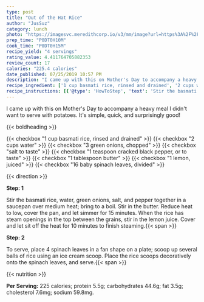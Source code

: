 ```yaml
---
type: post
title: "Out of the Hat Rice"
author: "JusSuz"
category: lunch
photo: "https://imagesvc.meredithcorp.io/v3/mm/image?url=https%3A%2F%2Fimages.media-allrecipes.com%2Fuserphotos%2F452795.jpg"
prep_time: "P0DT0H10M"
cook_time: "P0DT0H15M"
recipe_yield: "4 servings"
rating_value: 4.411764705882353
review_count: 17
calories: "225.4 calories"
date_published: 07/25/2019 10:57 PM
description: "I came up with this on Mother's Day to accompany a heavy meal I didn't want to serve with potatoes. It's simple, quick, and surprisingly good!"
recipe_ingredient: ['1 cup basmati rice, rinsed and drained', '2 cups water', '3 green onions, chopped', 'salt to taste', '1 teaspoon cracked black pepper, or to taste', '1 tablespoon butter', '1 lemon, juiced', '16 baby spinach leaves, divided']
recipe_instructions: [{'@type': 'HowToStep', 'text': 'Stir the basmati rice, water, green onions, salt, and pepper together in a saucepan over medium heat; bring to a boil. Stir in the butter. Reduce heat to low, cover the pan, and let simmer for 15 minutes. When the rice has steam openings in the top between the grains, stir in the lemon juice. Cover and let sit off the heat for 10 minutes to finish steaming.\n'}, {'@type': 'HowToStep', 'text': 'To serve, place 4 spinach leaves in a fan shape on a plate; scoop up several balls of rice using an ice cream scoop. Place the rice scoops decoratively onto the spinach leaves, and serve.\n'}]
---
```


I came up with this on Mother's Day to accompany a heavy meal I didn't want to serve with potatoes. It's simple, quick, and surprisingly good! 

{{< boldheading >}}

{{< checkbox "1 cup basmati rice, rinsed and drained" >}}
{{< checkbox "2 cups water" >}}
{{< checkbox "3  green onions, chopped" >}}
{{< checkbox "salt to taste" >}}
{{< checkbox "1 teaspoon cracked black pepper, or to taste" >}}
{{< checkbox "1 tablespoon butter" >}}
{{< checkbox "1  lemon, juiced" >}}
{{< checkbox "16  baby spinach leaves, divided" >}}


{{< direction >}}

**Step: 1**

Stir the basmati rice, water, green onions, salt, and pepper together in a saucepan over medium heat; bring to a boil. Stir in the butter. Reduce heat to low, cover the pan, and let simmer for 15 minutes. When the rice has steam openings in the top between the grains, stir in the lemon juice. Cover and let sit off the heat for 10 minutes to finish steaming.{{< span >}}

**Step: 2**

To serve, place 4 spinach leaves in a fan shape on a plate; scoop up several balls of rice using an ice cream scoop. Place the rice scoops decoratively onto the spinach leaves, and serve.{{< span >}}

{{< nutrition >}}

**Per Serving:** 225 calories; protein 5.5g; carbohydrates 44.6g; fat 3.5g; cholesterol 7.6mg; sodium 59.8mg.
